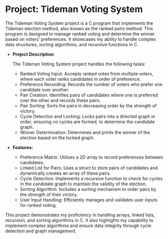 # Project: Tideman Voting System

The Tideman Voting System project is a C program that implements the Tideman election method, also known as the ranked pairs method. This program is designed to manage ranked voting and determine the winner based on voters’ preferences. It showcases my ability to handle complex data structures, sorting algorithms, and recursive functions in C.

- **Project Description**

    The Tideman Voting System project handles the following tasks:

	- Ranked Voting Input: Accepts ranked votes from multiple voters, where each voter ranks candidates in order of preference.
	- Preference Recording: Records the number of voters who prefer one candidate over another.
	- Pair Creation: Identifies pairs of candidates where one is preferred over the other and records these pairs.
	- Pair Sorting: Sorts the pairs in decreasing order by the strength of victory.
	- Cycle Detection and Locking: Locks pairs into a directed graph in order, ensuring no cycles are formed, to determine the candidate graph.
	- Winner Determination: Determines and prints the winner of the election based on the locked graph.


- **Features:**

	- Preference Matrix: Utilizes a 2D array to record preferences between candidates.
	- Linked List for Pairs: Uses a struct to store pairs of candidates and dynamically creates an array of these pairs.
    - Cycle Detection: Implements a recursive function to check for cycles in the candidate graph to maintain the validity of the election.
	- Sorting Algorithm: Includes a sorting mechanism to order pairs by the strength of their victory.
	- User Input Handling: Efficiently manages and validates user inputs for ranked voting.

This project demonstrates my proficiency in handling arrays, linked lists, recursion, and sorting algorithms in C. It also highlights my capability to implement complex algorithms and ensure data integrity through cycle detection and graph management.